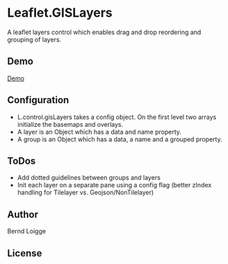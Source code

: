 # Leaflet.GISLayers
A leaflet layers control which enables drag and drop reordering and grouping of layers.

## Demo  
[Demo](https://bloigge.github.io/Leaflet.GISLayers/examples/index.html)

## Configuration
  - L.control.gisLayers takes a config object. On the first level two arrays initialize the basemaps and overlays. 
  - A layer is an Object which has a data and name property. 
  - A group is an Object which has a data, a name and a grouped property. 

## ToDos
  - Add dotted guidelines between groups and layers
  - Init each layer on a separate pane using a config flag (better zIndex handling for Tilelayer vs. Geojson/NonTilelayer)


## Author
Bernd Loigge 

## License
